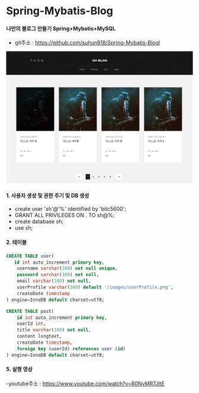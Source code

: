 # Spring-Mybatis-Blog
#### 나만의 블로그 만들기 Spring+Mybatis+MySQL

- git주소 : <https://github.com/suhun918/Spring-Mybatis-Blogl>

![blog](main.png)

#### 1. 사용자 생성 및 권한 주기 및 DB 생성
- create user 'sh'@'%' identified by 'bitc5600';
- GRANT ALL PRIVILEGES ON *.* TO sh@%;
- create database sh;
- use sh;

#### 2. 테이블
```sql
CREATE TABLE user(
   id int auto_increment primary key,
    username varchar(100) not null unique,
    password varchar(100) not null,
    email varchar(100) not null,
    userProfile varchar(300) default '/images/userProfile.png',
    createDate timestamp
) engine=InnoDB default charset=utf8;
```

```sql
CREATE TABLE post(
    id int auto_increment primary key,
    userId int,
    title varchar(100) not null,
    content longtext,
    createDate timestamp,
    foreign key (userId) references user (id)
) engine=InnoDB default charset=utf8;
```

#### 5. 실행 영상
-youtube주소 : <https://www.youtube.com/watch?v=R0NvMR7JltE>
